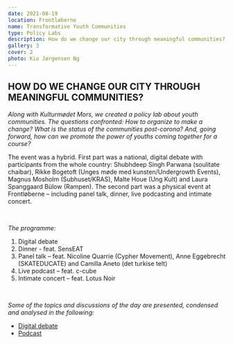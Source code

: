 ```yaml
---
date: 2021-08-19
location: Frontløberne
name: Transformative Youth Communities
type: Policy Labs
description: How do we change our city through meaningful communities?
gallery: 3
cover: 2
photo: Kio Jørgensen Ng
---
```


## HOW DO WE CHANGE OUR CITY THROUGH MEANINGFUL COMMUNITIES?

_Along with Kulturmødet Mors, we created a policy lab about youth communities. The questions confronted: How to organize to make a change? What is the status of the communities post-corona? And, going forward, how can we promote the power of youths coming together for a course?_

The event was a hybrid. First part was a national, digital debate with participants from the whole country: Shubhdeep Singh Parwana (soulitate chaibar), Rikke Bogetoft (Unges møde med kunsten/Undergrowth Events), Magnus Mosholm (Subhuset/KRAS), Malte Houe (Ung Kult) and Laura Spanggaard Bülow (Rampen). The second part was a physical event at Frontløberne – including panel talk, dinner, live podcasting and intimate concert.

&nbsp;

_The programme:_

1. Digital debate
2. Dinner - feat. SensEAT
3. Panel talk – feat. Nicoline Quarrie (Cypher Movement), Anne Eggebrecht (SKATEDUCATE) and Camilla Aneto (det turkise telt)
4. Live podcast – feat. c-cube
5. Intimate concert – feat. Lotus Noir

&nbsp;

_Some of the topics and discussions of the day are presented, condensed and analysed in the following:_

- [Digital debate](https://www.crowdcast.io/e/km21-14)
- [Podcast](https://soundcloud.com/ccube_aarhus/daniel-episode)
